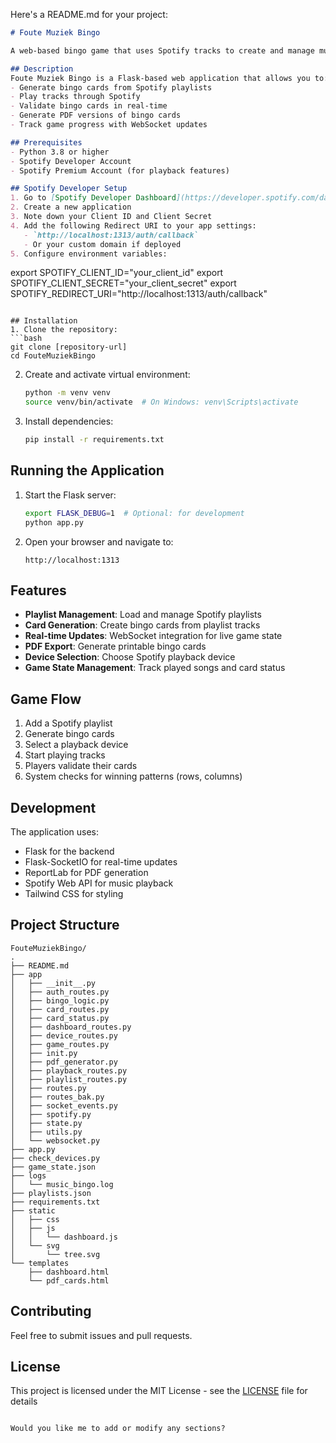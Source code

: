 Here's a README.md for your project:

```markdown
# Foute Muziek Bingo

A web-based bingo game that uses Spotify tracks to create and manage musical bingo cards.

## Description
Foute Muziek Bingo is a Flask-based web application that allows you to:
- Generate bingo cards from Spotify playlists
- Play tracks through Spotify
- Validate bingo cards in real-time
- Generate PDF versions of bingo cards
- Track game progress with WebSocket updates

## Prerequisites
- Python 3.8 or higher
- Spotify Developer Account
- Spotify Premium Account (for playback features)

## Spotify Developer Setup
1. Go to [Spotify Developer Dashboard](https://developer.spotify.com/dashboard)
2. Create a new application
3. Note down your Client ID and Client Secret
4. Add the following Redirect URI to your app settings:
   - `http://localhost:1313/auth/callback`
   - Or your custom domain if deployed
5. Configure environment variables:
   ```
   export SPOTIFY_CLIENT_ID="your_client_id"
   export SPOTIFY_CLIENT_SECRET="your_client_secret"
   export SPOTIFY_REDIRECT_URI="http://localhost:1313/auth/callback"
   ```

## Installation
1. Clone the repository:
   ```bash
   git clone [repository-url]
   cd FouteMuziekBingo
   ```

2. Create and activate virtual environment:
   ```bash
   python -m venv venv
   source venv/bin/activate  # On Windows: venv\Scripts\activate
   ```

3. Install dependencies:
   ```bash
   pip install -r requirements.txt
   ```

## Running the Application
1. Start the Flask server:
   ```bash
   export FLASK_DEBUG=1  # Optional: for development
   python app.py
   ```

2. Open your browser and navigate to:
   ```
   http://localhost:1313
   ```

## Features
- **Playlist Management**: Load and manage Spotify playlists
- **Card Generation**: Create bingo cards from playlist tracks
- **Real-time Updates**: WebSocket integration for live game state
- **PDF Export**: Generate printable bingo cards
- **Device Selection**: Choose Spotify playback device
- **Game State Management**: Track played songs and card status

## Game Flow
1. Add a Spotify playlist
2. Generate bingo cards
3. Select a playback device
4. Start playing tracks
5. Players validate their cards
6. System checks for winning patterns (rows, columns)

## Development
The application uses:
- Flask for the backend
- Flask-SocketIO for real-time updates
- ReportLab for PDF generation
- Spotify Web API for music playback
- Tailwind CSS for styling

## Project Structure
```
FouteMuziekBingo/
.
├── README.md
├── app
│   ├── __init__.py
│   ├── auth_routes.py
│   ├── bingo_logic.py
│   ├── card_routes.py
│   ├── card_status.py
│   ├── dashboard_routes.py
│   ├── device_routes.py
│   ├── game_routes.py
│   ├── init.py
│   ├── pdf_generator.py
│   ├── playback_routes.py
│   ├── playlist_routes.py
│   ├── routes.py
│   ├── routes_bak.py
│   ├── socket_events.py
│   ├── spotify.py
│   ├── state.py
│   ├── utils.py
│   └── websocket.py
├── app.py
├── check_devices.py
├── game_state.json
├── logs
│   └── music_bingo.log
├── playlists.json
├── requirements.txt
├── static
│   ├── css
│   ├── js
│   │   └── dashboard.js
│   └── svg
│       └── tree.svg
└── templates
    ├── dashboard.html
    └── pdf_cards.html
```

## Contributing
Feel free to submit issues and pull requests.

## License
This project is licensed under the MIT License - see the [LICENSE](LICENSE) file for details
```

Would you like me to add or modify any sections?